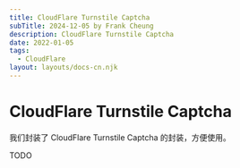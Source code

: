 ```yaml
---
title: CloudFlare Turnstile Captcha
subTitle: 2024-12-05 by Frank Cheung
description: CloudFlare Turnstile Captcha
date: 2022-01-05
tags:
  - CloudFlare
layout: layouts/docs-cn.njk
---
```


# CloudFlare Turnstile Captcha

我们封装了 CloudFlare Turnstile Captcha 的封装，方便使用。

TODO
